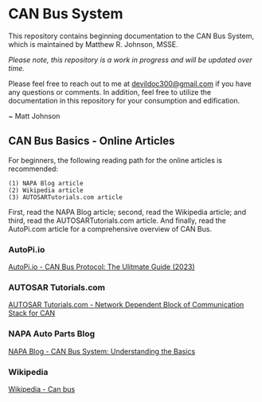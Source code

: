 
# CAN Bus System 

This repository contains beginning documentation to the CAN Bus System, 
which is maintained by Matthew R. Johnson, MSSE. 

<i>Please note, this repository is a work in progress and will be updated
over time.</i>

Please feel free to reach out to me at devildoc300@gmail.com if you have
any questions or comments. In addition, feel free to utilize the documentation
in this repository for your consumption and edification.

~ Matt Johnson

## CAN Bus Basics - Online Articles

For beginners, the following reading path for the online articles is recommended:

	(1) NAPA Blog article
	(2) Wikipedia article
	(3) AUTOSARTutorials.com article
 
First, read the NAPA Blog article; second, read the Wikipedia article; and third, 
read the AUTOSARTutorials.com article. And finally, read the AutoPi.com article
for a comprehensive overview of CAN Bus.

### AutoPi.io
<a target="_blank" title="CAN Bus Protocol: The Ultimate Guide (2023)" href="https://www.autopi.io/blog/can-bus-explained/">AutoPi.io - CAN Bus Protocol: The Ulitmate Guide (2023)</a>

### AUTOSAR Tutorials.com
<a target="_blank" title="Network Dependent Block of Communication Stack for CAN" href="https://autosartutorials.com/communication-stack-can/">AUTOSAR Tutorials.com - Network Dependent Block of Communication Stack for CAN</a>

### NAPA Auto Parts Blog
<a target="_blank" title="CAN Bus System: Understanding the Basics" href="https://knowhow.napaonline.com/can-bus-system-understanding-basics/">NAPA Blog - CAN Bus System: Understanding the Basics</a>

### Wikipedia
<a target="_blank" title="Can bus" href="https://en.wikipedia.org/wiki/CAN_bus">Wikipedia - Can bus</a>


